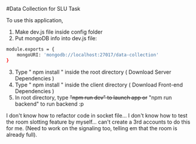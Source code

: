 #Data Collection for SLU Task 

To use this application, 

1. Make dev.js file inside config folder
2. Put mongoDB info into dev.js file:
```bash
module.exports = {
    mongoURI: 'mongodb://localhost:27017/data-collection'
}
``` 
3. Type  " npm install " inside the root directory  ( Download Server Dependencies ) 
4. Type " npm install " inside the client directory ( Download Front-end Dependencies )
5. In root directory, type ~~"npm run dev" to launch app or~~ "npm run backend" to run backend :p 


I don't know how to refactor code in socket file...
I don't know how to test the room slotting feature by myself... can't create a 3rd accounts to do this for me. (Need to work on the signaling too, telling em that the room is already full).
